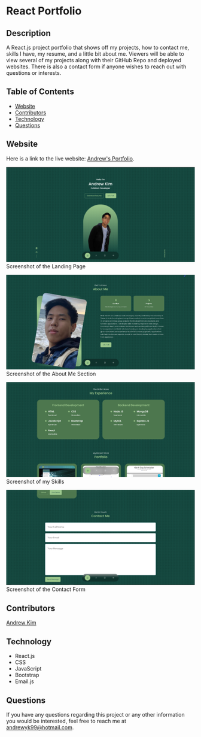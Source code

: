 # React Portfolio

## Description
A React.js project portfolio that shows off my projects, how to contact me, skills I have, my resume, and a little bit about me. Viewers will be able to view several of my projects along with their GitHub Repo and deployed websites. There is also a contact form if anyone wishes to reach out with questions or interests.

## Table of Contents
* [Website](#Website)
* [Contributors](#Contributors)
* [Technology](#Technology)
* [Questions](#Questions)

## Website
Here is a link to the live website:
[Andrew's Portfolio](https://andrewyk99.github.io/react-portfolio/).

![screenshot of homepage](./src/assets/images/screenshots/homepage.png?raw=true "Homepage")
Screenshot of the Landing Page

![screenshot of about me](./src/assets/images/screenshots/about_me.png?raw=true "About Me")
Screenshot of the About Me Section

![screenshot of my skills](./src/assets/images/screenshots/skills.png?raw=true "Skills")
Screenshot of my Skills

![screenshot of the contact form](./src/assets/images/screenshots/contact.png?raw=true "Contact Form")
Screenshot of the Contact Form

## Contributors
[Andrew Kim](https://github.com/andrewyk99)

## Technology
* React.js
* CSS
* JavaScript
* Bootstrap
* Email.js

## Questions
If you have any questions regarding this project or any other information you would be interested, feel free to reach me at andrewyk99@hotmail.com.
